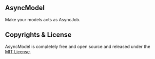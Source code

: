## AsyncModel

Make your models acts as AsyncJob.

## Copyrights & License

AsyncModel is completely free and open source and released under the [MIT License](https://github.com/jbox-web/async_model/blob/master/LICENSE).
